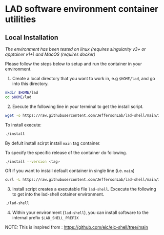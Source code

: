 LAD software environment container utilities
============================================

Local Installation
------------------

*The environment has been tested on linux (requires singularity v3+ or apptainer v1+)
and MacOS (requires docker)*

Please follow the steps below to setup and run the container in your environment.

1. Create a local directory that you want to work in, e.g `$HOME/lad`, and go into this
   directory.
```bash
mkdir $HOME/lad
cd $HOME/lad
```

2. Execute the following line in your terminal to get the install script.
```bash
wget -o https://raw.githubusercontent.com/JeffersonLab/lad-shell/main/install.sh
```
To install execute:
```bash
./install
```
By defult install scirpt install `main` tag container.

To specify the specific release of the container do following.
```bash
./install --version <tag>
```
OR 
if you want to install default container in single line (i.e. `main`)
```bash
curl -L https://raw.githubusercontent.com/JeffersonLab/lad-shell/main/install.sh | bash
```

3. Install script creates a executable file `lad-shell`. Excecute the following to get into the lad-shell cotainer environment.
```bash
./lad-shell
```

4. Within your  environment (`lad-shell`), you can install software to the
   internal prefix `$LAD_SHELL_PREFIX`


NOTE: This is inspired from : https://github.com/eic/eic-shell/tree/main

